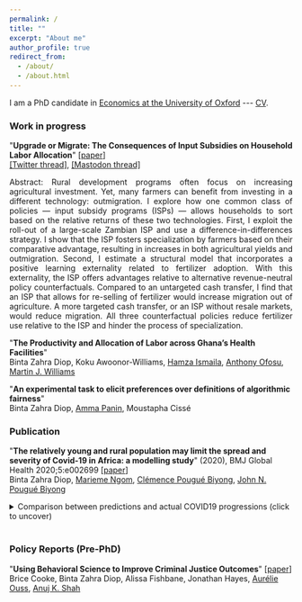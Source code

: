 ```yaml
---
permalink: /
title: ""
excerpt: "About me"
author_profile: true
redirect_from: 
  - /about/
  - /about.html
---
```





I am a PhD candidate in [Economics at the University of Oxford](https://www.economics.ox.ac.uk/) --- [CV](https://bzdiop.github.io/files/AboutMe/Diop_CV.pdf).



### Work in progress

"**Upgrade or Migrate: The Consequences of Input Subsidies on Household Labor Allocation**" [[paper](https://bzdiop.github.io/files/JMP/Diop_JMP.pdf)]  
[[Twitter thread]](https://twitter.com/bzdiop/status/1590635155634675713), [[Mastodon thread]](https://econtwitter.net/@bzdiop/109319384894004231)  
<p style='text-align: justify;'> Abstract:   Rural development programs often focus on increasing agricultural investment. Yet, many farmers can benefit from investing in a different  technology: outmigration. I explore how one common class of policies — input subsidy programs (ISPs) — allows households to sort based on the relative returns of these two technologies. First, I exploit the roll-out of a large-scale Zambian ISP and use a difference-in-differences strategy. I show that the ISP fosters specialization by farmers based on their comparative advantage, resulting in increases in both agricultural yields and outmigration. Second, I estimate a structural model that incorporates a positive learning externality related to fertilizer adoption. With this externality, the ISP offers advantages relative to alternative revenue-neutral policy counterfactuals. Compared to an untargeted cash transfer, I find that an ISP that allows for re-selling of fertilizer would increase migration out of agriculture. A more targeted cash transfer, or an ISP without resale markets, would reduce migration. All three counterfactual policies reduce fertilizer use relative to the ISP and hinder the process of specialization.</p>




  
"**The Productivity and Allocation of Labor across Ghana’s Health Facilities**"  
Binta Zahra Diop, Koku Awoonor-Williams, [Hamza Ismaila](https://www.researchgate.net/profile/Hamza_Ismaila), [Anthony Ofosu](https://www.researchgate.net/profile/Anthony_Ofosu),  [Martin J. Williams](https://www.martinjwilliams.com)  

  
"**An experimental task to elicit preferences over definitions of algorithmic fairness**"  
Binta Zahra Diop, [Amma Panin](http://ammapanin.com/), Moustapha Cissé   
  
  

### Publication

"**The relatively young and rural population may limit the spread and severity of Covid-19 in Africa: a modelling study**" (2020), BMJ Global Health 2020;5:e002699  [[paper](https://gh.bmj.com/content/5/5/e002699)]  
Binta Zahra Diop, [Marieme Ngom](https://www.anl.gov/profile/marieme-ngom), [Clémence Pougué Biyong](https://www.pantheonsorbonne.fr/page-perso/e1904015601), [John N. Pougué Biyong](https://www.inet.ox.ac.uk/people/john-pougu%C3%A9-biyong/)  
<details> 
 <summary>Comparison between predictions and actual COVID19 progressions (click to uncover)</summary>
<br style="line-height:0px;" /> 
      <br>
      <b>Predictions of the model:</b><br>  
     <img src="/images/covidpredictions.png"> <br>
      <b>The actual progression of infections:</b><br>  
      <img src="/images/covidreality.png"> <br>

<br>
</p>
  </details>
<br>


### Policy Reports (Pre-PhD)  

"**Using Behavioral Science to Improve Criminal Justice Outcomes**" [[paper](http://theslab.uchicago.edu/anuj/uploads/summons.pdf)]  
Brice Cooke, Binta Zahra Diop, Alissa Fishbane, Jonathan Hayes, [Aurélie Ouss](http://aouss.github.io/), [Anuj K. Shah](https://www.chicagobooth.edu/faculty/directory/s/anuj-k-shah)  



